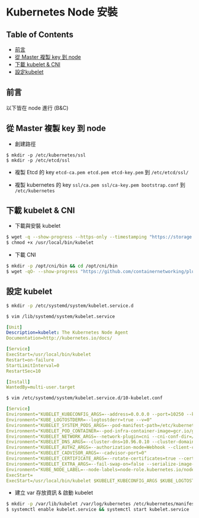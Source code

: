 # Kubernetes Node 安裝

## Table of Contents
- [前言]()
- [從 Master 複製 key 到 node]()
- [下載 kubelet & CNI]()
- [設定kubelet]()

## 前言
以下皆在 node 進行 (B&C)

## 從 Master 複製 key 到 node
- 創建路徑
```
$ mkdir -p /etc/kubernetes/ssl
$ mkdir -p /etc/etcd/ssl
```
- 複製 Etcd 的 key
`etcd-ca.pem etcd.pem etcd-key.pem` 到 `/etc/etcd/ssl/`

- 複製 kubernetes 的 key
`ssl/ca.pem ssl/ca-key.pem bootstrap.conf` 到 `/etc/kubernetes`

## 下載 kubelet & CNI
- 下載與安裝 kubelet

```sh
$ wget -q --show-progress --https-only --timestamping "https://storage.googleapis.com/kubernetes-release/release/v1.8.8/bin/linux/amd64/kubelet" -O /usr/local/bin/kubelet
$ chmod +x /usr/local/bin/kubelet
```
- 下載 CNI
```sh
$ mkdir -p /opt/cni/bin && cd /opt/cni/bin
$ wget -qO- --show-progress "https://github.com/containernetworking/plugins/releases/download/v0.6.0/cni-plugins-amd64-v0.6.0.tgz" | tar -zx
```

## 設定 kubelet

```sh
$ mkdir -p /etc/systemd/system/kubelet.service.d
```

```sh
$ vim /lib/systemd/system/kubelet.service
```
```yaml
[Unit]
Description=kubelet: The Kubernetes Node Agent
Documentation=http://kubernetes.io/docs/

[Service]
ExecStart=/usr/local/bin/kubelet
Restart=on-failure
StartLimitInterval=0
RestartSec=10

[Install]
WantedBy=multi-user.target
```

```sh
$ vim /etc/systemd/system/kubelet.service.d/10-kubelet.conf
```
```yaml
[Service]
Environment="KUBELET_KUBECONFIG_ARGS=--address=0.0.0.0 --port=10250 --kubeconfig=/etc/kubernetes/kubelet.conf --bootstrap-kubeconfig=/etc/kubernetes/bootstrap.conf"
Environment="KUBE_LOGTOSTDERR=--logtostderr=true --v=0"
Environment="KUBELET_SYSTEM_PODS_ARGS=--pod-manifest-path=/etc/kubernetes/manifests --allow-privileged=true --anonymous-auth=false"
Environment="KUBELET_POD_CONTAINER=--pod-infra-container-image=gcr.io/google_containers/pause:3.0"
Environment="KUBELET_NETWORK_ARGS=--network-plugin=cni --cni-conf-dir=/etc/cni/net.d --cni-bin-dir=/opt/cni/bin"
Environment="KUBELET_DNS_ARGS=--cluster-dns=10.96.0.10 --cluster-domain=cluster.local"
Environment="KUBELET_AUTHZ_ARGS=--authorization-mode=Webhook --client-ca-file=/etc/kubernetes/ssl/ca.pem"
Environment="KUBELET_CADVISOR_ARGS=--cadvisor-port=0"
Environment="KUBELET_CERTIFICATE_ARGS=--rotate-certificates=true --cert-dir=/var/lib/kubelet/ssl"
Environment="KUBELET_EXTRA_ARGS=--fail-swap-on=false --serialize-image-pulls=false"
Environment="KUBE_NODE_LABEL=--node-labels=node-role.kubernetes.io/node=true"
ExecStart=
ExecStart=/usr/local/bin/kubelet $KUBELET_KUBECONFIG_ARGS $KUBE_LOGTOSTDERR $KUBELET_POD_CONTAINER $KUBELET_SYSTEM_PODS_ARGS $KUBELET_NETWORK_ARGS $KUBELET_DNS_ARGS $KUBELET_AUTHZ_ARGS $KUBELET_EXTRA_ARGS $KUBE_NODE_LABEL
```
- 建立 var 存放資訊 & 啟動 kubelet
```sh
$ mkdir -p /var/lib/kubelet /var/log/kubernetes /etc/kubernetes/manifests
$ systemctl enable kubelet.service && systemctl start kubelet.service
```
